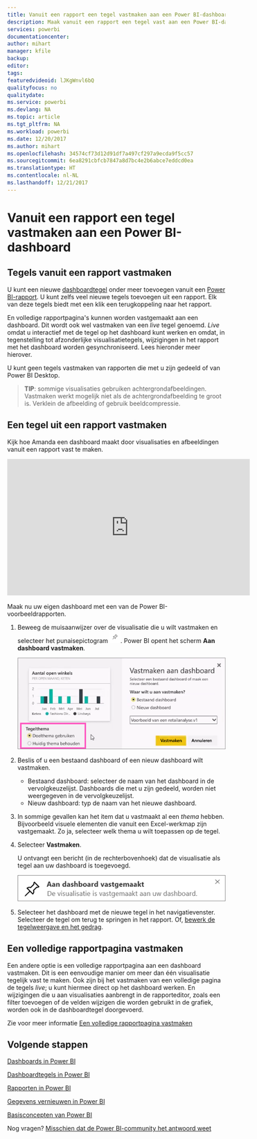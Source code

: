 ```yaml
---
title: Vanuit een rapport een tegel vastmaken aan een Power BI-dashboard
description: Maak vanuit een rapport een tegel vast aan een Power BI-dashboard.
services: powerbi
documentationcenter: 
author: mihart
manager: kfile
backup: 
editor: 
tags: 
featuredvideoid: lJKgWnvl6bQ
qualityfocus: no
qualitydate: 
ms.service: powerbi
ms.devlang: NA
ms.topic: article
ms.tgt_pltfrm: NA
ms.workload: powerbi
ms.date: 12/20/2017
ms.author: mihart
ms.openlocfilehash: 34574cf73d12d91df7a497cf297a9ecda9f5cc57
ms.sourcegitcommit: 6ea8291cbfcb7847a8d7bc4e2b6abce7eddcd0ea
ms.translationtype: HT
ms.contentlocale: nl-NL
ms.lasthandoff: 12/21/2017
---
```

# <a name="pin-a-tile-to-a-power-bi-dashboard-from-a-report"></a>Vanuit een rapport een tegel vastmaken aan een Power BI-dashboard
## <a name="pinning-tiles-from-a-report"></a>Tegels vanuit een rapport vastmaken
U kunt een nieuwe [dashboardtegel](service-dashboard-tiles.md) onder meer toevoegen vanuit een [Power BI-rapport](service-reports.md). U kunt zelfs veel nieuwe tegels toevoegen uit een rapport.  Elk van deze tegels biedt met een klik een terugkoppeling naar het rapport.

En volledige rapportpagina's kunnen worden vastgemaakt aan een dashboard.  Dit wordt ook wel vastmaken van een *live* tegel genoemd.  *Live* omdat u interactief met de tegel op het dashboard kunt werken en omdat, in tegenstelling tot afzonderlijke visualisatietegels, wijzigingen in het rapport met het dashboard worden gesynchroniseerd. Lees hieronder meer hierover.

U kunt geen tegels vastmaken van rapporten die met u zijn gedeeld of van Power BI Desktop. 

> **TIP**: sommige visualisaties gebruiken achtergrondafbeeldingen. Vastmaken werkt mogelijk niet als de achtergrondafbeelding te groot is.  Verklein de afbeelding of gebruik beeldcompressie.  
> 
> 

## <a name="pin-a-tile-from-a-report"></a>Een tegel uit een rapport vastmaken
Kijk hoe Amanda een dashboard maakt door visualisaties en afbeeldingen vanuit een rapport vast te maken.

<iframe width="560" height="315" src="https://www.youtube.com/embed/lJKgWnvl6bQ" frameborder="0" allowfullscreen></iframe>

Maak nu uw eigen dashboard met een van de Power BI-voorbeeldrapporten.

1. Beweeg de muisaanwijzer over de visualisatie die u wilt vastmaken en selecteer het punaisepictogram ![](media/service-dashboard-pin-tile-from-report/pbi_pintile_small.png). Power BI opent het scherm **Aan dashboard vastmaken**.
   
     ![](media/service-dashboard-pin-tile-from-report/pbi_themes2.png)
2. Beslis of u een bestaand dashboard of een nieuw dashboard wilt vastmaken.
   
   * Bestaand dashboard: selecteer de naam van het dashboard in de vervolgkeuzelijst. Dashboards die met u zijn gedeeld, worden niet weergegeven in de vervolgkeuzelijst.
   * Nieuw dashboard: typ de naam van het nieuwe dashboard.
3. In sommige gevallen kan het item dat u vastmaakt al een *thema* hebben.  Bijvoorbeeld visuele elementen die vanuit een Excel-werkmap zijn vastgemaakt. Zo ja, selecteer welk thema u wilt toepassen op de tegel.
4. Selecteer **Vastmaken**.
   
   U ontvangt een bericht (in de rechterbovenhoek) dat de visualisatie als tegel aan uw dashboard is toegevoegd.
   
   ![](media/service-dashboard-pin-tile-from-report/pinsuccess.png)
5. Selecteer het dashboard met de nieuwe tegel in het navigatievenster. Selecteer de tegel om terug te springen in het rapport. Of, [bewerk de tegelweergave en het gedrag](service-dashboard-edit-tile.md).

## <a name="pin-an-entire-report-page"></a>Een volledige rapportpagina vastmaken
Een andere optie is een volledige rapportpagina aan een dashboard vastmaken. Dit is een eenvoudige manier om meer dan één visualisatie tegelijk vast te maken.  Ook zijn bij het vastmaken van een volledige pagina de tegels *live*; u kunt hiermee direct op het dashboard werken. En wijzigingen die u aan visualisaties aanbrengt in de rapporteditor, zoals een filter toevoegen of de velden wijzigen die worden gebruikt in de grafiek, worden ook in de dashboardtegel doorgevoerd.  

Zie voor meer informatie [Een volledige rapportpagina vastmaken](service-dashboard-pin-live-tile-from-report.md)

## <a name="next-steps"></a>Volgende stappen
[Dashboards in Power BI](service-dashboards.md)

[Dashboardtegels in Power BI](service-dashboard-tiles.md)

[Rapporten in Power BI](service-reports.md)

[Gegevens vernieuwen in Power BI](refresh-data.md)

[Basisconcepten van Power BI](service-basic-concepts.md)

Nog vragen? [Misschien dat de Power BI-community het antwoord weet](http://community.powerbi.com/)

